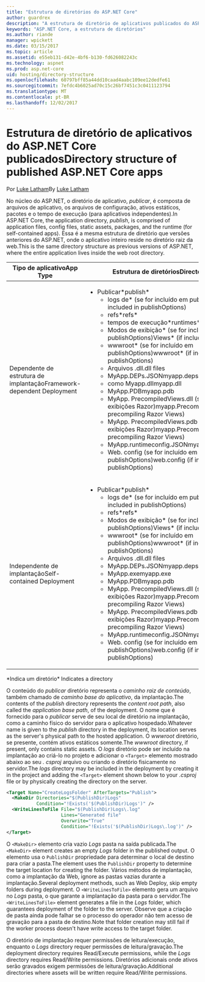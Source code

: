 ```yaml
---
title: "Estrutura de diretórios do ASP.NET Core"
author: guardrex
description: "A estrutura de diretório de aplicativos publicados do ASP.NET Core."
keywords: "ASP.NET Core, a estrutura de diretórios"
ms.author: riande
manager: wpickett
ms.date: 03/15/2017
ms.topic: article
ms.assetid: e55eb131-d42e-4bf6-b130-fd626082243c
ms.technology: aspnet
ms.prod: asp.net-core
uid: hosting/directory-structure
ms.openlocfilehash: 60797bff85a44dd10caad4aabc109ee12dedfe61
ms.sourcegitcommit: 7efdc4b6025ad70c15c26bf7451c3c0411123794
ms.translationtype: MT
ms.contentlocale: pt-BR
ms.lasthandoff: 12/02/2017
---
```

# <a name="directory-structure-of-published-aspnet-core-apps"></a><span data-ttu-id="cd0e6-104">Estrutura de diretório de aplicativos do ASP.NET Core publicados</span><span class="sxs-lookup"><span data-stu-id="cd0e6-104">Directory structure of published ASP.NET Core apps</span></span>

<span data-ttu-id="cd0e6-105">Por [Luke Latham](https://github.com/guardrex)</span><span class="sxs-lookup"><span data-stu-id="cd0e6-105">By [Luke Latham](https://github.com/guardrex)</span></span>

<span data-ttu-id="cd0e6-106">No núcleo do ASP.NET, o diretório de aplicativo, *publicar*, é composta de arquivos de aplicativo, os arquivos de configuração, ativos estáticos, pacotes e o tempo de execução (para aplicativos independentes).</span><span class="sxs-lookup"><span data-stu-id="cd0e6-106">In ASP.NET Core, the application directory, *publish*, is comprised of application files, config files, static assets, packages, and the runtime (for self-contained apps).</span></span> <span data-ttu-id="cd0e6-107">Essa é a mesma estrutura de diretório que versões anteriores do ASP.NET, onde o aplicativo inteiro reside no diretório raiz da web.</span><span class="sxs-lookup"><span data-stu-id="cd0e6-107">This is the same directory structure as previous versions of ASP.NET, where the entire application lives inside the web root directory.</span></span>

| <span data-ttu-id="cd0e6-108">Tipo de aplicativo</span><span class="sxs-lookup"><span data-stu-id="cd0e6-108">App Type</span></span> | <span data-ttu-id="cd0e6-109">Estrutura de diretórios</span><span class="sxs-lookup"><span data-stu-id="cd0e6-109">Directory Structure</span></span> |
| --- | --- |
| <span data-ttu-id="cd0e6-110">Dependente de estrutura de implantação</span><span class="sxs-lookup"><span data-stu-id="cd0e6-110">Framework-dependent Deployment</span></span> | <ul><li><span data-ttu-id="cd0e6-111">Publicar\*</span><span class="sxs-lookup"><span data-stu-id="cd0e6-111">publish\*</span></span><ul><li><span data-ttu-id="cd0e6-112">logs de\* (se for incluído em publishOptions)</span><span class="sxs-lookup"><span data-stu-id="cd0e6-112">logs\* (if included in publishOptions)</span></span></li><li><span data-ttu-id="cd0e6-113">refs\*</span><span class="sxs-lookup"><span data-stu-id="cd0e6-113">refs\*</span></span></li><li><span data-ttu-id="cd0e6-114">tempos de execução\*</span><span class="sxs-lookup"><span data-stu-id="cd0e6-114">runtimes\*</span></span></li><li><span data-ttu-id="cd0e6-115">Modos de exibição\* (se for incluído em publishOptions)</span><span class="sxs-lookup"><span data-stu-id="cd0e6-115">Views\* (if included in publishOptions)</span></span></li><li><span data-ttu-id="cd0e6-116">wwwroot\* (se for incluído em publishOptions)</span><span class="sxs-lookup"><span data-stu-id="cd0e6-116">wwwroot\* (if included in publishOptions)</span></span></li><li><span data-ttu-id="cd0e6-117">Arquivos .dll</span><span class="sxs-lookup"><span data-stu-id="cd0e6-117">.dll files</span></span></li><li><span data-ttu-id="cd0e6-118">MyApp.DEPs.JSON</span><span class="sxs-lookup"><span data-stu-id="cd0e6-118">myapp.deps.json</span></span></li><li><span data-ttu-id="cd0e6-119">como Myapp.dll</span><span class="sxs-lookup"><span data-stu-id="cd0e6-119">myapp.dll</span></span></li><li><span data-ttu-id="cd0e6-120">MyApp.PDB</span><span class="sxs-lookup"><span data-stu-id="cd0e6-120">myapp.pdb</span></span></li><li><span data-ttu-id="cd0e6-121">MyApp. PrecompiledViews.dll (se pré-compilando exibições Razor)</span><span class="sxs-lookup"><span data-stu-id="cd0e6-121">myapp.PrecompiledViews.dll (if precompiling Razor Views)</span></span></li><li><span data-ttu-id="cd0e6-122">MyApp. PrecompiledViews.pdb (se pré-compilando exibições Razor)</span><span class="sxs-lookup"><span data-stu-id="cd0e6-122">myapp.PrecompiledViews.pdb (if precompiling Razor Views)</span></span></li><li><span data-ttu-id="cd0e6-123">MyApp.runtimeconfig.JSON</span><span class="sxs-lookup"><span data-stu-id="cd0e6-123">myapp.runtimeconfig.json</span></span></li><li><span data-ttu-id="cd0e6-124">Web. config (se for incluído em publishOptions)</span><span class="sxs-lookup"><span data-stu-id="cd0e6-124">web.config (if included in publishOptions)</span></span></li></ul></li></ul> |
| <span data-ttu-id="cd0e6-125">Independente de implantação</span><span class="sxs-lookup"><span data-stu-id="cd0e6-125">Self-contained Deployment</span></span> | <ul><li><span data-ttu-id="cd0e6-126">Publicar\*</span><span class="sxs-lookup"><span data-stu-id="cd0e6-126">publish\*</span></span><ul><li><span data-ttu-id="cd0e6-127">logs de\* (se for incluído em publishOptions)</span><span class="sxs-lookup"><span data-stu-id="cd0e6-127">logs\* (if included in publishOptions)</span></span></li><li><span data-ttu-id="cd0e6-128">refs\*</span><span class="sxs-lookup"><span data-stu-id="cd0e6-128">refs\*</span></span></li><li><span data-ttu-id="cd0e6-129">Modos de exibição\* (se for incluído em publishOptions)</span><span class="sxs-lookup"><span data-stu-id="cd0e6-129">Views\* (if included in publishOptions)</span></span></li><li><span data-ttu-id="cd0e6-130">wwwroot\* (se for incluído em publishOptions)</span><span class="sxs-lookup"><span data-stu-id="cd0e6-130">wwwroot\* (if included in publishOptions)</span></span></li><li><span data-ttu-id="cd0e6-131">Arquivos .dll</span><span class="sxs-lookup"><span data-stu-id="cd0e6-131">.dll files</span></span></li><li><span data-ttu-id="cd0e6-132">MyApp.DEPs.JSON</span><span class="sxs-lookup"><span data-stu-id="cd0e6-132">myapp.deps.json</span></span></li><li><span data-ttu-id="cd0e6-133">MyApp.exe</span><span class="sxs-lookup"><span data-stu-id="cd0e6-133">myapp.exe</span></span></li><li><span data-ttu-id="cd0e6-134">MyApp.PDB</span><span class="sxs-lookup"><span data-stu-id="cd0e6-134">myapp.pdb</span></span></li><li><span data-ttu-id="cd0e6-135">MyApp. PrecompiledViews.dll (se pré-compilando exibições Razor)</span><span class="sxs-lookup"><span data-stu-id="cd0e6-135">myapp.PrecompiledViews.dll (if precompiling Razor Views)</span></span></li><li><span data-ttu-id="cd0e6-136">MyApp. PrecompiledViews.pdb (se pré-compilando exibições Razor)</span><span class="sxs-lookup"><span data-stu-id="cd0e6-136">myapp.PrecompiledViews.pdb (if precompiling Razor Views)</span></span></li><li><span data-ttu-id="cd0e6-137">MyApp.runtimeconfig.JSON</span><span class="sxs-lookup"><span data-stu-id="cd0e6-137">myapp.runtimeconfig.json</span></span></li><li><span data-ttu-id="cd0e6-138">Web. config (se for incluído em publishOptions)</span><span class="sxs-lookup"><span data-stu-id="cd0e6-138">web.config (if included in publishOptions)</span></span></li></ul></li></ul> |
<span data-ttu-id="cd0e6-139">\*Indica um diretório</span><span class="sxs-lookup"><span data-stu-id="cd0e6-139">\* Indicates a directory</span></span>

<span data-ttu-id="cd0e6-140">O conteúdo do *publicar* diretório representa o *caminho raiz de conteúdo*, também chamado de *caminho base do aplicativo*, da implantação.</span><span class="sxs-lookup"><span data-stu-id="cd0e6-140">The contents of the *publish* directory represents the *content root path*, also called the *application base path*, of the deployment.</span></span> <span data-ttu-id="cd0e6-141">O nome que é fornecido para o *publicar* serve de seu local de diretório na implantação, como a caminho físico do servidor para o aplicativo hospedado.</span><span class="sxs-lookup"><span data-stu-id="cd0e6-141">Whatever name is given to the *publish* directory in the deployment, its location serves as the server's physical path to the hosted application.</span></span> <span data-ttu-id="cd0e6-142">O *wwwroot* diretório, se presente, contém ativos estáticos somente.</span><span class="sxs-lookup"><span data-stu-id="cd0e6-142">The *wwwroot* directory, if present, only contains static assets.</span></span> <span data-ttu-id="cd0e6-143">O *logs* diretório pode ser incluído na implantação ao criá-lo no projeto e adicionar o `<Target>` elemento mostrado abaixo ao seu *. csproj* arquivo ou criando o diretório fisicamente no servidor.</span><span class="sxs-lookup"><span data-stu-id="cd0e6-143">The *logs* directory may be included in the deployment by creating it in the project and adding the `<Target>` element shown below to your *.csproj* file or by physically creating the directory on the server.</span></span>

```xml
<Target Name="CreateLogsFolder" AfterTargets="Publish">
  <MakeDir Directories="$(PublishDir)Logs" 
           Condition="!Exists('$(PublishDir)Logs')" />
  <WriteLinesToFile File="$(PublishDir)Logs\.log" 
                    Lines="Generated file" 
                    Overwrite="True" 
                    Condition="!Exists('$(PublishDir)Logs\.log')" />
</Target>
```

<span data-ttu-id="cd0e6-144">O `<MakeDir>` elemento cria vazio *Logs* pasta na saída publicada.</span><span class="sxs-lookup"><span data-stu-id="cd0e6-144">The `<MakeDir>` element creates an empty *Logs* folder in the published output.</span></span> <span data-ttu-id="cd0e6-145">O elemento usa o `PublishDir` propriedade para determinar o local de destino para criar a pasta.</span><span class="sxs-lookup"><span data-stu-id="cd0e6-145">The element uses the `PublishDir` property to determine the target location for creating the folder.</span></span> <span data-ttu-id="cd0e6-146">Vários métodos de implantação, como a implantação da Web, ignore as pastas vazias durante a implantação.</span><span class="sxs-lookup"><span data-stu-id="cd0e6-146">Several deployment methods, such as Web Deploy, skip empty folders during deployment.</span></span> <span data-ttu-id="cd0e6-147">O `<WriteLinesToFile>` elemento gera um arquivo no *Logs* pasta, o que garante a implantação da pasta para o servidor.</span><span class="sxs-lookup"><span data-stu-id="cd0e6-147">The `<WriteLinesToFile>` element generates a file in the *Logs* folder, which guarantees deployment of the folder to the server.</span></span> <span data-ttu-id="cd0e6-148">Observe que a criação de pasta ainda pode falhar se o processo do operador não tem acesso de gravação para a pasta de destino.</span><span class="sxs-lookup"><span data-stu-id="cd0e6-148">Note that folder creation may still fail if the worker process doesn't have write access to the target folder.</span></span>

<span data-ttu-id="cd0e6-149">O diretório de implantação requer permissões de leitura/execução, enquanto o *Logs* directory requer permissões de leitura/gravação.</span><span class="sxs-lookup"><span data-stu-id="cd0e6-149">The deployment directory requires Read/Execute permissions, while the *Logs* directory requires Read/Write permissions.</span></span> <span data-ttu-id="cd0e6-150">Diretórios adicionais onde ativos serão gravados exigem permissões de leitura/gravação.</span><span class="sxs-lookup"><span data-stu-id="cd0e6-150">Additional directories where assets will be written require Read/Write permissions.</span></span>
